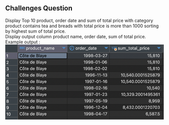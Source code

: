 ## Challenges Question
Display Top 10 product, order date and sum of total price with category product contains tea and breads with total price is more than 1000 sorting by highest sum of total price. 
<br>
Display output column product name, order date, sum of total price.
<br>
Example output :
![example output](./images/challenge_output.png)
